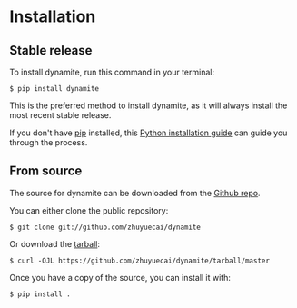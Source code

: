 # Installation

## Stable release

To install dynamite, run this command in your
terminal:

``` console
$ pip install dynamite
```

This is the preferred method to install dynamite, as it will always install the most recent stable release.

If you don't have [pip][] installed, this [Python installation guide][]
can guide you through the process.

## From source

The source for dynamite can be downloaded from
the [Github repo][].

You can either clone the public repository:

``` console
$ git clone git://github.com/zhuyuecai/dynamite
```

Or download the [tarball][]:

``` console
$ curl -OJL https://github.com/zhuyuecai/dynamite/tarball/master
```

Once you have a copy of the source, you can install it with:

``` console
$ pip install .
```

  [pip]: https://pip.pypa.io
  [Python installation guide]: http://docs.python-guide.org/en/latest/starting/installation/
  [Github repo]: https://github.com/%7B%7B%20cookiecutter.github_username%20%7D%7D/%7B%7B%20cookiecutter.project_slug%20%7D%7D
  [tarball]: https://github.com/%7B%7B%20cookiecutter.github_username%20%7D%7D/%7B%7B%20cookiecutter.project_slug%20%7D%7D/tarball/master
